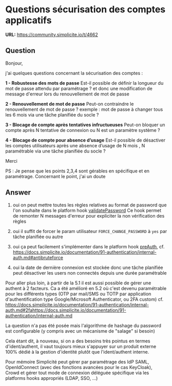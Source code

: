 # Questions sécurisation des comptes applicatifs

**URL:** https://community.simplicite.io/t/4662

## Question
Bonjour,

j'ai quelques questions concernant la sécurisation des comptes :

**1 - Robustesse des mots de passe**
Est-il possible de définir la longueur du mot de passe attendu par paramétrage ? et donc une modification de message d'erreur lors du renouvellement de mot de passe

**2 - Renouvellement de mot de passe**
Peut-on contraindre le renouvellement de mot de passe ? exemple : mot de passe à changer tous les 6 mois via une tâche planifiée du socle ?

**3 - Blocage de compte après tentatives infructueuses**
Peut-on bloquer un compte après N tentative de connexion ou N est un paramètre système ?

**4 - Blocage de compte pour absence d’usage**
Est-il possible de désactiver les comptes utilisateurs après une absence d’usage de N mois , N paramétrable via une tâche planifiée du socle ?

Merci

PS : Je pense que les points 2,3,4 sont gérables en spécifique et en paramétrage. Concernant le point, j'ai un doute

## Answer
1) oui on peut mettre toutes les règles relatives au format de password que l'on souhaite dans le platform hook [validatePassword](https://docs.simplicite.io/5/javadoc/com/simplicite/util/ScriptedPlatformHooks.html#validatePassword(com.simplicite.util.Grant,java.lang.String))
Ce hook permet de remonter N messages d'erreur pour expliciter la non vérification des règles

2) oui il suffit de forcer le param utilisateur `FORCE_CHANGE_PASSWORD` à `yes` par tâche planifiée ou autre

3) oui ça peut facilement s'implémenter dans le platform hook [preAuth](https://docs.simplicite.io/5/javadoc/com/simplicite/util/ScriptedPlatformHooks.html#parseAuth(com.simplicite.util.Grant,com.simplicite.util.SessionInfo)), cf. https://docs.simplicite.io/documentation/91-authentication/internal-auth.md#antibruteforce

4) oui la date de dernière connexion est stockée donc une tâche planifiée peut désactiver les users non connectés depuis une durée paramétrable

Pour aller plus loin, à partir de la 5.1 il est aussi possible de gérer une authent à 2 facteurs. Ca a été amélioré en 5.2 où c'est devenu paramétrable pour les différents types (OTP par mail/SMS ou TOTP par application d'authentification type Google/Microsoft Authenticator, ou 2FA custom) cf. https://docs.simplicite.io/documentation/91-authentication/internal-auth.md#2fahttps://docs.simplicite.io/documentation/91-authentication/internal-auth.md

La question n'a pas été posée mais l'algorithme de hashage du password est configurable (y compris avec un mécanisme de "salage" si besoin)

Cela étant dit, à nouveau, si on a des besoins très pointus en termes d'ident/authent, il vaut toujours mieux s'appuyer sur un produit externe 100% dédié à la gestion d'identité plutôt que l'ident/authent interne.

Pour mémoire Simplicité peut gérer par paramétrage des IdP SAML, OpenIdConnect (avec des fonctions avancées pour le cas KeyCloak), Crowd et gérer tout mode de connexion déléguée spécifique via les platforms hooks appropriés (LDAP, SSO, ...)
